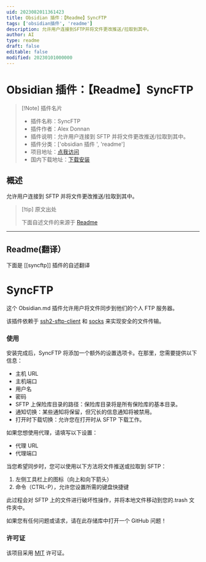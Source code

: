 ```yaml
---
uid: 2023082011361423
title: Obsidian 插件：【Readme】SyncFTP
tags: ['obsidian插件', 'readme']
description: 允许用户连接到SFTP并将文件更改推送/拉取到其中。
author: AI
type: readme
draft: false
editable: false
modified: 20230101000000
---
```


# Obsidian 插件：【Readme】SyncFTP

> [!Note] 插件名片
> - 插件名称：SyncFTP
> - 插件作者：Alex Donnan
> - 插件说明：允许用户连接到 SFTP 并将文件更改推送/拉取到其中。
> - 插件分类：['obsidian 插件 ', 'readme']
> - 项目地址：[点我访问](https://github.com/alex-donnan/SyncFTP)
> - 国内下载地址：[下载安装](https://pkmer.cn/products/plugin/pluginMarket/?syncftp)

## 概述

允许用户连接到 SFTP 并将文件更改推送/拉取到其中。

> [!tip] 原文出处
>
>下面自述文件的来源于 [Readme](https://ghproxy.net/https://raw.githubusercontent.com/alex-donnan/SyncFTP/master/README.md)
>

---

## Readme(翻译）

下面是 [[syncftp]] 插件的自述翻译

# SyncFTP

这个 Obsidian.md 插件允许用户将文件同步到他们的个人 FTP 服务器。

该插件依赖于 [ssh2-sftp-client](https://www.npmjs.com/package/ssh2-sftp-client) 和 [socks](https://www.npmjs.com/package/socks) 来实现安全的文件传输。

### 使用

安装完成后，SyncFTP 将添加一个额外的设置选项卡。在那里，您需要提供以下信息：

- 主机 URL
- 主机端口
- 用户名
- 密码
- SFTP 上保险库目录的路径：保险库目录将是所有保险库的基本目录。
- 通知切换：某些通知将保留，但冗长的信息通知将被禁用。
- 打开时下载切换：允许您在打开时从 SFTP 下载工作。

如果您想使用代理，请填写以下设置：

- 代理 URL
- 代理端口

当您希望同步时，您可以使用以下方法将文件推送或拉取到 SFTP：

1. 左侧工具栏上的图标（向上和向下箭头）
2. 命令（CTRL-P），允许您设置所需的键盘快捷键

此过程会对 SFTP 上的文件进行破坏性操作，并将本地文件移动到您的.trash 文件夹中。

如果您有任何问题或请求，请在此存储库中打开一个 GitHub 问题！

### 许可证

该项目采用 [MIT](https://en.wikipedia.org/wiki/MIT_License) 许可证。
